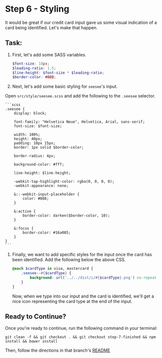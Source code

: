 # Step 6 - Styling

It would be great if our credit card input gave us some visual indication of a card being identified. Let's make that happen. 

## Task:

1. First, let's add some SASS variables.

    ```scss
    $font-size: 18px;
    $leading-ratio: 1.5;
    $line-height: $font-size * $leading-ratio;
    $border-color: #BBB;
    ```

1. Next, let's add some basic styling for `seesee`'s input. 

  Open `src/style/seesee.scss` and add the following to the `.seesee` selector.
  
    ```scss
    .seesee {
        display: block;
    
        font-family: "Helvetica Neue", Helvetica, Arial, sans-serif;
        font-size: $font-size;
    
        width: 100%;
        height: 40px;
        padding: 10px 15px;
        border: 1px solid $border-color;
    
        border-radius: 4px;
    
        background-color: #fff;
    
        line-height: $line-height;
    
        -webkit-tap-highlight-color: rgba(0, 0, 0, 0);
        -webkit-appearance: none;
    
        &::-webkit-input-placeholder {
            color: #888;
        }
    
        &:active {
            border-color: darken($border-color, 10);
        }
    
        &:focus {
            border-color: #16a085;
        }
    }
    ```

1. Finally, we want to add specific styles for the input once the card has been identified. Add the following below the above CSS.

    ```scss
    @each $cardType in visa, mastercard {
        .seesee--#{$cardType} {
            background: url('../../dist/i/#{$cardType}.png') no-repeat 98% 50%;
        }
    }
    ```
    
    Now, when we type into our input and the card is identified, we'll get a nice icon representing the card type at the end of the input.

## Ready to Continue?

Once you're ready to continue, run the following command in your terminal:

```cli
git clean -f && git checkout . && git checkout step-7-finished && npm install && bower install
```

Then, follow the directions in that branch's [README](https://github.com/mobify/workshops--building-a-plugin/blob/step-7-finished/README.md)
